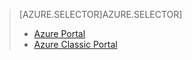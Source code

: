 > [AZURE.SELECTOR]AZURE.SELECTOR]
> 
> * [Azure Portal](../articles/storage/storage-e2e-troubleshooting.md)
> * [Azure Classic Portal](../articles/storage/storage-e2e-troubleshooting-classic-portal.md)
> 
> 
